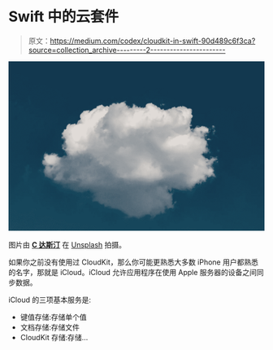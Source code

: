 # Swift 中的云套件

> 原文：<https://medium.com/codex/cloudkit-in-swift-90d489c6f3ca?source=collection_archive---------2----------------------->

![](img/9aa308c9a4c23c88ba88c3ef89e68e89.png)

图片由 [**C 达斯汀**](https://unsplash.com/@dianamia) 在 [Unsplash](https://unsplash.com) 拍摄。

如果你之前没有使用过 CloudKit，那么你可能更熟悉大多数 iPhone 用户都熟悉的名字，那就是 iCloud。iCloud 允许应用程序在使用 Apple 服务器的设备之间同步数据。

iCloud 的三项基本服务是:

*   键值存储:存储单个值
*   文档存储:存储文件
*   CloudKit 存储:存储…